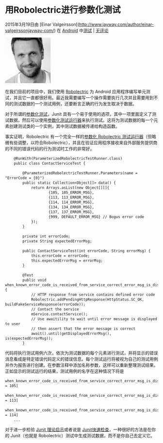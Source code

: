 # 用Robolectric进行参数化测试 

2015年3月19日由 [Einar Valgeirsson[(http://www.jayway.com/author/einar-valgeirssonjayway-com/) 在 [Android](http://www.jayway.com/category/android/) 中[测试](http://www.jayway.com/category/testing/) | [无评论](http://www.jayway.com/2015/03/19/parameterized-testing-with-robolectric/#respond)

![Robolectric](images/DSC_9510-150x150.jpg) 

在我们目前的项目中，我们使用 [Robolectric](https://github.com/robolectric/robolectric) 为 Android 应用程序编写单元测试，并且它一直都很好用。最近我需要编写一个操作需要执行几次并且需要用到不同的测试数据的一个测试用例，还要断言正确的行为发生取决于数据。 

对于所谓的[参数化测试](https://github.com/junit-team/junit/wiki/Parameterized-tests)，Junit 具有一个易于使用的选项，其中一项里面定义了测试数据，然后可以使用[参数化测试运行器](https://github.com/junit-team/junit/blob/master/src/main/java/org/junit/runners/Parameterized.java)来执行测试。这将为测试数据的每一个元素创建测试类的一个实例，其中测试数据被传递给构造函数。 

事实证明，Robolectric 有一个完全一样的[参数化 Robolectric 测试运行器](https://github.com/robolectric/robolectric/blob/master/robolectric/src/main/java/org/robolectric/ParameterizedRobolectricTestRunner.java)（但略微有些调整，以符合Robolectric），并且在验证应用程序接收来自外部服务提供商的不同的错误代码的行为测试时工作的非常好。 

```
    @RunWith(ParameterizedRobolectricTestRunner.class)
	public class ContactServiceTest {
 
    	@ParameterizedRobolectricTestRunner.Parameters(name = "ErrorCode = {0}")
    	public static Collection<Object[]> data() {
        	return Arrays.asList(new Object[][]{
                	{105, 105_ERROR_MSG},
                	{113, 113_ERROR_MSG},
                	{114, 114_ERROR_MSG},
                	{134, 134_ERROR_MSG},
                	{137, 137_ERROR_MSG},
                	{999, DEFAULT_ERROR_MSG} // Bogus error code
        	});
    	}
 
    	private int errorCode;
    	private String expectedErrorMsg;
 
    	public ContactServiceTest(int errorCode, String errorMsg) {
        	this.errorCode = errorCode;
        	this.expectedErrorMsg = errorMsg;
    	}
 
    	@Test
    	public void when_known_error_code_is_received_from_service_correct_error_msg_is_displayed_to_user() {
        	// HTTP response from service contains defined error code
        	Robolectric.addPendingHttpResponse(HttpStatus.SC_OK, buildFakeServiceResponse(errorCode)); 
        	// Contact the service
        	mService.contactService();
        	// Use awaitility to wait until error message is displayed to user
        	// then assert that the error message is correct
        	await().until(getDisplayedErrorMsg(), is(expectedErrorMsg));
        } 
```

代码将执行测试用例六次，依次为测试数据的每个元素进行测试，并将显示的错误消息看成是特定错误代码定义的错误信息。每个测试运行将被视为自己的测试用例并作为报告进行创建。在参数注释中添加名称参数，这样可以重新整理测试结果。正如显示的测试运行的结果，测试用例的名字在这种情况下将是 

```
when_known_error_code_is_received_from_service_correct_error_msg_is_displayed_to_user[ErrorCode = 105]
    when_known_error_code_is_received_from_service_correct_error_msg_is_displayed_to_user[ErrorCode = 113]
    when_known_error_code_is_received_from_service_correct_error_msg_is_displayed_to_user[ErrorCode = 114]
    ... 
```

对于进一步检验 [Junit 理论启示](https://github.com/junit-team/junit/wiki/Theories)或者说是 [Junit快速检查](https://github.com/pholser/junit-quickcheck)，一种很好的方法是在你的 Junit（也就是 Robolectric）测试中生成测试数据，而不是你自己去定义它。
